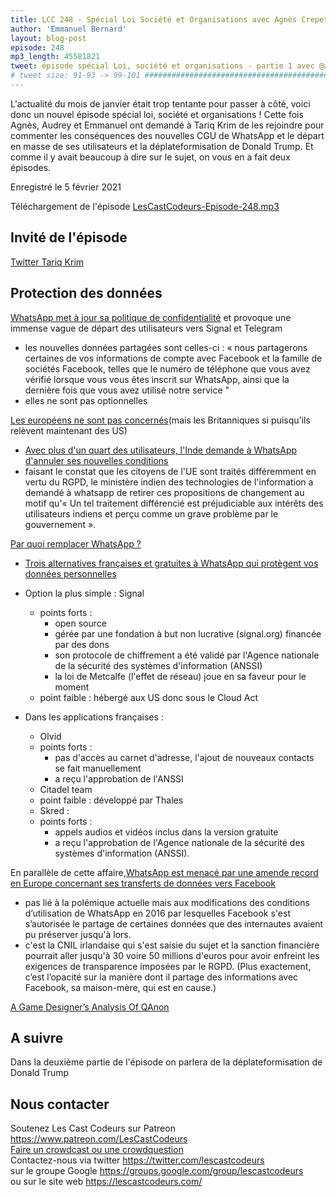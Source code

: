 ```yaml
---
title: LCC 248 - Spécial Loi Société et Organisations avec Agnès Crepet et Tariq Krim - partie 1
author: 'Emmanuel Bernard'
layout: blog-post
episode: 248
mp3_length: 45581821
tweet: épisode spécial Loi, société et organisations - partie 1 avec @agnes_crepet et @tariqkrim
# tweet size: 91-93 -> 99-101 #######################################################################
---
```

L'actualité du mois de janvier était trop tentante pour passer à côté, voici donc un nouvel épisode spécial loi, société et organisations ! Cette fois Agnès, Audrey et Emmanuel ont demandé à Tariq Krim de les rejoindre pour commenter les conséquences des nouvelles CGU de WhatsApp et le départ en masse de ses utilisateurs et la déplateformisation de Donald Trump. Et comme il y avait beaucoup à dire sur le sujet, on vous en a fait deux épisodes. 

Enregistré le 5 février 2021

Téléchargement de l'épisode [LesCastCodeurs-Episode-248.mp3](https://traffic.libsyn.com/lescastcodeurs/LesCastCodeurs-Episode-248.mp3)

## Invité de l'épisode 

[Twitter Tariq Krim](https://twitter.com/tariqkrim)  

## Protection des données

[WhatsApp met à jour sa politique de confidentialité](https://www.numerama.com/tech/191370-vos-infos-whatsapp-partagees-avec-facebook-ce-quil-faut-savoir.html) et provoque une immense vague de départ des utilisateurs vers Signal et Telegram  

* les nouvelles données partagées sont celles-ci : « nous partagerons certaines de vos informations de compte avec Facebook et la famille de sociétés Facebook, telles que le numéro de téléphone que vous avez vérifié lorsque vous vous êtes inscrit sur WhatsApp, ainsi que la dernière fois que vous avez utilisé notre service " 
* elles ne sont pas optionnelles

[Les européens ne sont pas concernés](https://twitter.com/niamhsweeneynyc/status/1347183889995935744?s=21)(mais les Britanniques si puisqu'ils relèvent maintenant des US) 
 
* [Avec plus d'un quart des utilisateurs, l'Inde demande à WhatsApp d'annuler ses nouvelles conditions](https://www.clubic.com/whatsapp/actualite-350157-sr-avec-plus-d-un-quart-des-utilisateurs-l-inde-demande-a-whatsapp-d-annuler-ses-nouvelles-conditions.html)  
* faisant le constat que les citoyens de l'UE sont traités différemment en vertu du RGPD, le ministère indien des technologies de l'information a demandé à whatsapp de retirer ces propositions de changement au motif qu'« Un tel traitement différencié est préjudiciable aux intérêts des utilisateurs indiens et perçu comme un grave problème par le gouvernement ».

[Par quoi remplacer WhatsApp ?](https://standblog.org/blog/post/2021/01/13/Par-quoi-remplacer-WhatsApp)  
        
* [Trois alternatives françaises et gratuites à WhatsApp qui protègent vos données personnelles](https://www.businessinsider.fr/trois-alternatives-francaises-et-gratuites-a-whatsapp-qui-protegent-vos-donnees-personnelles-186357)  

* Option la plus simple : Signal 
    - points forts : 
        * open source
        * gérée par une fondation à but non lucrative (signal.org) financée par des dons
        * son protocole de chiffrement a été validé par l'Agence nationale de la sécurité des systèmes d'information (ANSSI)
        * la loi de Metcalfe (l'effet de réseau) joue en sa faveur pour le moment
    - point faible : hébergé aux US donc sous le Cloud Act  
* Dans les applications françaises : 
    * Olvid
    - points forts : 
        * pas d'accès au carnet d'adresse, l'ajout de nouveaux contacts se fait manuellement
        * a reçu l'approbation de l'ANSSI
    * Citadel team 
    - point faible : développé par Thales 
    * Skred : 
    - points forts : 
        * appels audios et vidéos inclus dans la version gratuite
        * a reçu l'approbation de l'Agence nationale de la sécurité des systèmes d'information (ANSSI).

En parallèle de cette affaire,[WhatsApp est menacé par une amende record en Europe concernant ses transferts de données vers Facebook](https://www.numerama.com/tech/684351-transfert-de-donnees-vers-facebook-whatsapp-est-menace-par-une-amende-record-en-europe.html)  

* pas lié à la polémique actuelle mais aux modifications des conditions d’utilisation de WhatsApp en 2016 par lesquelles Facebook s'est s’autorisée le partage de certaines données que des internautes avaient pu préserver jusqu'à lors.
* c'est la CNIL irlandaise qui s'est saisie du sujet et la sanction financière pourrait aller jusqu'à 30 voire 50 millions d'euros pour avoir enfreint les exigences de transparence imposées par le RGPD. (Plus exactement, c’est l’opacité sur la manière dont il partage des informations avec Facebook, sa maison-mère, qui est en cause.)

[A Game Designer’s Analysis Of QAnon](https://www.thestreet.com/phildavis/news/a-game-designers-analysis-of-qanon?fbclid=IwAR1ONG4EsooEfw8H9M6Lmj1j6Hfbavp1Zp9DWGMYfX4NExKwpTtqajBI1-M)  

## A suivre

Dans la deuxième partie de l'épisode on parlera de la déplateformisation de Donald Trump

## Nous contacter

Soutenez Les Cast Codeurs sur Patreon <https://www.patreon.com/LesCastCodeurs>  
[Faire un crowdcast ou une crowdquestion](https://lescastcodeurs.com/crowdcasting/)  
Contactez-nous via twitter <https://twitter.com/lescastcodeurs>  
sur le groupe Google <https://groups.google.com/group/lescastcodeurs>  
ou sur le site web <https://lescastcodeurs.com/>
